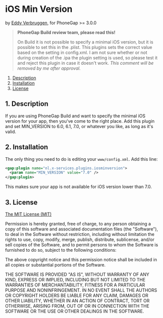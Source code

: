 # iOS Min Version

by [Eddy Verbruggen](http://www.x-services.nl), for PhoneGap >= 3.0.0


> **PhoneGap Build review team, please read this!**
>
> On Build it is not possible to specify a minimal iOS version, but it is possible to set this in the .plist.
> This plugins sets the correct value based on the setting in config.xml.
> I am not sure whether or not during creation of the .ipa the plugin setting is used, so
> please test it and reject this plugin in case it doesn't work.
> _This comment will be removed by me after approval._


1. [Description](https://github.com/EddyVerbruggen/iOSMinVersion-PhoneGapBuild-Plugin#1-description)
2. [Installation](https://github.com/EddyVerbruggen/iOSMinVersion-PhoneGapBuild-Plugin#2-installation)
3. [License](https://github.com/EddyVerbruggen/iOSMinVersion-PhoneGapBuild-Plugin#3-license)

## 1. Description

If you are using PhoneGap Build and want to specify the minimal iOS version for your app, then you've come to the right place.
Add this plugin and set MIN_VERSION to 6.0, 6.1, 7.0, or whatever you like, as long as it's valid.

## 2. Installation

The only thing you need to do is editing your `www/config.xml`.
Add this line:

```xml
<gap:plugin name="nl.x-services.plugins.iosminversion">
  <param name="MIN_VERSION" value="7.0" />
</gap:plugin>
```

This makes sure your app is not available for iOS version lower than 7.0.

## 3. License

[The MIT License (MIT)](http://www.opensource.org/licenses/mit-license.html)

Permission is hereby granted, free of charge, to any person obtaining a copy
of this software and associated documentation files (the "Software"), to deal
in the Software without restriction, including without limitation the rights
to use, copy, modify, merge, publish, distribute, sublicense, and/or sell
copies of the Software, and to permit persons to whom the Software is
furnished to do so, subject to the following conditions:

The above copyright notice and this permission notice shall be included in
all copies or substantial portions of the Software.

THE SOFTWARE IS PROVIDED "AS IS", WITHOUT WARRANTY OF ANY KIND, EXPRESS OR
IMPLIED, INCLUDING BUT NOT LIMITED TO THE WARRANTIES OF MERCHANTABILITY,
FITNESS FOR A PARTICULAR PURPOSE AND NONINFRINGEMENT. IN NO EVENT SHALL THE
AUTHORS OR COPYRIGHT HOLDERS BE LIABLE FOR ANY CLAIM, DAMAGES OR OTHER
LIABILITY, WHETHER IN AN ACTION OF CONTRACT, TORT OR OTHERWISE, ARISING FROM,
OUT OF OR IN CONNECTION WITH THE SOFTWARE OR THE USE OR OTHER DEALINGS IN
THE SOFTWARE.